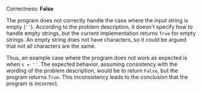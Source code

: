 Correctness: **False**

The program does not correctly handle the case where the input string is empty (`''`). According to the problem description, it doesn't specify how to handle empty strings, but the current implementation returns `True` for empty strings. An empty string does not have characters, so it could be argued that not all characters are the same. 

Thus, an example case where the program does not work as expected is when `s = ''`. The expected behavior, assuming consistency with the wording of the problem description, would be to return `False`, but the program returns `True`. This inconsistency leads to the conclusion that the program is incorrect.